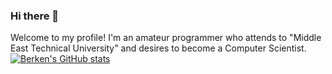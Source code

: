### Hi there 👋

Welcome to my profile! I'm an amateur programmer who attends to "Middle East Technical University" and desires to become a Computer Scientist.
[![Berken's GitHub stats](https://github-readme-stats.vercel.app/api?username=berkentekin)](https://github.com/anuraghazra/github-readme-stats)

<!--
**berkentekin/berkentekin** is a ✨ _special_ ✨ repository because its `README.md` (this file) appears on your GitHub profile.

Here are some ideas to get you started:

- 🔭 I’m currently working on ...
- 🌱 I’m currently learning ...
- 👯 I’m looking to collaborate on ...
- 🤔 I’m looking for help with ...
- 💬 Ask me about ...
- 📫 How to reach me: ...
- 😄 Pronouns: ...
- ⚡ Fun fact: ...
-->
